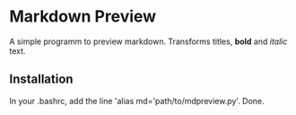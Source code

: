 # Markdown Preview

A simple programm to preview markdown. Transforms titles, **bold** and _italic_ text.

## Installation

In your .bashrc, add the line 'alias md='path/to/mdpreview.py'. Done.
